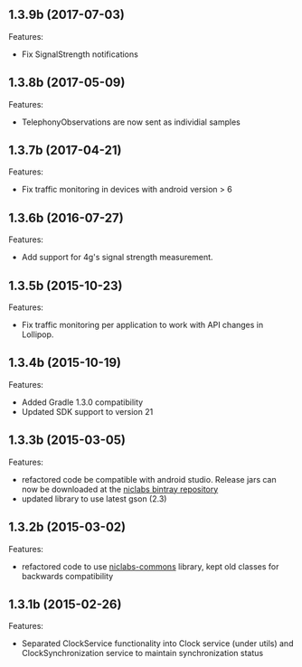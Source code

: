 ## 1.3.9b (2017-07-03)
Features:
  - Fix SignalStrength notifications
  
## 1.3.8b (2017-05-09)
Features:
  - TelephonyObservations are now sent as individial samples
  
## 1.3.7b (2017-04-21)
Features:
  - Fix traffic monitoring in devices with android version > 6

## 1.3.6b (2016-07-27)

Features:
   - Add support for 4g's signal strength measurement.

## 1.3.5b (2015-10-23)

Features:
   - Fix traffic monitoring per application to work with API changes in Lollipop.

## 1.3.4b (2015-10-19)

Features:
  - Added Gradle 1.3.0 compatibility
  - Updated SDK support to version 21

## 1.3.3b (2015-03-05)

Features:
  - refactored code be compatible with android studio. Release jars can now be downloaded at the [niclabs bintray repository](https://bintray.com/niclabs-cl/maven/adkintun-mobile-middleware/1.3.3b/view)
  - updated library to use latest gson (2.3)

## 1.3.2b (2015-03-02)

Features:

  - refactored code to use [niclabs-commons](https://github.com/niclabs/commons-android) library, kept old classes for backwards compatibility


## 1.3.1b (2015-02-26)

Features:

  - Separated ClockService functionality into Clock service (under utils) and ClockSynchronization service to maintain synchronization status

